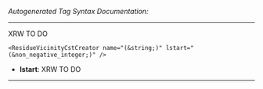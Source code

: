 _Autogenerated Tag Syntax Documentation:_

---
XRW TO DO

```
<ResidueVicinityCstCreator name="(&string;)" lstart="(&non_negative_integer;)" />
```

-   **lstart**: XRW TO DO

---
